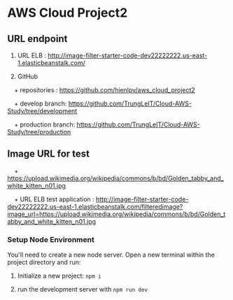# AWS Cloud Project2

## URL endpoint

1. URL ELB : http://image-filter-starter-code-dev22222222.us-east-1.elasticbeanstalk.com/

2. GitHub

    + repositories : https://github.com/hienlpv/aws_cloud_project2

    + develop branch: https://github.com/TrungLeIT/Cloud-AWS-Study/tree/development

    + production branch: https://github.com/TrungLeIT/Cloud-AWS-Study/tree/production

## Image URL for test

    + https://upload.wikimedia.org/wikipedia/commons/b/bd/Golden_tabby_and_white_kitten_n01.jpg

    + URL ELB test application : http://image-filter-starter-code-dev22222222.us-east-1.elasticbeanstalk.com/filteredimage?image_url=https://upload.wikimedia.org/wikipedia/commons/b/bd/Golden_tabby_and_white_kitten_n01.jpg

### Setup Node Environment

You'll need to create a new node server. Open a new terminal within the project directory and run:

1. Initialize a new project: `npm i`

2. run the development server with `npm run dev`
